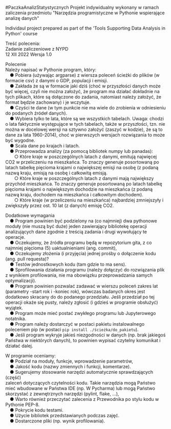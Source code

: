 #PaczkaAnalizStatystycznych
Projekt indywidualny wykonany w ramach zaliczenia przedmiotu "Narzędzia programistyczne w Pythonie wspierające analizę danych"

Individaul project prepared as part of the 'Tools Supporting Data Analysis in Python' course

Treść polecenia:  
Zadanie zaliczeniowe z NYPD  
12 XII 2022 Wersja 1.0  

Polecenie  
Należy napisać w Pythonie program, który:  
&emsp;● Pobiera (używając argparse) z wiersza poleceń ścieżki do plików (w formacie csv) z danymi o GDP, populacji i emisji.  
&emsp;● Zakłada że są w formacie jaki dziś (choć w przyszłości danych może być więcej, czyli nie można założyć, że program ma działać dokładnie na tych plikach, które są dołączone do zadania, natomiast należy założyć, że format będzie zachowany) i je wczytuje.  
&emsp;● Czyści te dane (w tym punkcie nie ma wiele do zrobienia w odniesieniu do podanych źródeł danych).  
&emsp;● Wybiera tylko te lata, które są we wszystkich tabelach. Uwaga: chodzi o lata faktycznie występujące w tych tabelach, także w przyszłości, tzn. nie można w docelowej wersji na sztywno założyć (zaszyć w kodzie), że są to dane za lata 1960-2014), choć w pierwszych wersjach rozwiązania to może być wygodne.  
&emsp;● Scala dane po krajach i latach.  
&emsp;● Przeprowadza analizy (za pomocą bibliotek numpy lub panadas):  
&emsp;&emsp;○ Które kraje w poszczególnych latach z danymi, emitują najwięcej CO2 w przeliczeniu na mieszkańca. To znaczy generuje posortowaną po latach tabelkę pięcioma krajami o największej emisji na osobę (z podaną nazwą kraju, emisją na osobę i całkowitą emisją.  
&emsp;&emsp;○ Które kraje w poszczególnych latach z danymi mają największy przychód mieszkańca. To znaczy generuje posortowaną po latach tabelkę pięcioma krajami o największym dochodzie na mieszkańca (z podaną nazwą kraju, dochodem na mieszkańca i całkowitym dochodem).  
&emsp;&emsp;○ Które kraje (w przeliczeniu na mieszkańca) najbardziej zmniejszyły i zwiększyły przez ost. 10 lat (z danych) emisję CO2.

Dodatkowe wymagania  
&emsp;● Program powinien być podzielony na (co najmniej) dwa pythonowe moduły (nie muszą być duże) jeden zawierający bibliotekę operacji analizujących dane zgodnie z treścią zadania i drugi wywołujący te operacje.  
&emsp;● Oczekujemy, że źródła programu będą w repozytorium gita, z co najmniej pięcioma (5) uaktualnieniami (ang. commit),  
&emsp;● Oczekujemy złożenia (i przyjęcia) jednej prośby o dołączenie kodu (ang. pull requesta)?  
&emsp;● Testów jednostkowych kodu (tam gdzie to ma sens).  
&emsp;● Sprofilowania działania programu (należy dołączyć do rozwiązania plik z wynikiem
profilowania, nie ma obowiązku przeprowadzania samych optymalizacji).  
&emsp;● Program powinien pozwalać zadawać w wierszu poleceń zakres lat (parametry -start rok i -koniec rok), wówczas badanych okres jest dodatkowo skracany do do podanego przedziału. Jeśli przedział po tej operacji okaże się pusty, należy zgłosić
(i gdzieś w programie obsłużyć) wyjątek.  
&emsp;● Program może mieć postać zwykłego programu lub Jupyterowego notatnika.  
&emsp;● Program należy dostarczyć w postaci pakietu instalowalnego poleceniem pip (w
postaci `pip install ./ścieżka/do_pakietu`).  
&emsp;● Jeśli program wykryje jakieś niezgodności w danych (np. brak jakiegoś Państwa w
niektórych danych), to powinien wypisać czytelny komunikat i działać dalej.  

W programie oceniamy:  
&emsp;● Podział na moduły, funkcje, wprowadzenie parametrów,  
&emsp;● Jakość kodu (nazwy zmiennych i funkcji, komentarze).  
&emsp;● Sugerujemy stosowanie narzędzi automatycznie sprawdzających (część)  
zaleceń dotyczących czytelności kodu. Takie narzędzia mogą Państwo mieć wbudowane w Państwa IDE (np. W Pycharma) lub mogą Państwo skorzystać z zewnętrznych narzędzi (pylint, flake, ...),  
&emsp;● Warto również przeczytać zalecenia z Przewodnika po stylu kodu w Pythonie PEP-8.  
&emsp;● Pokrycie kodu testami.  
&emsp;● Użycie bibliotek przedstawianych podczas zajęć.  
&emsp;● Dostarczone pliki (np. wynik profilowania).  
